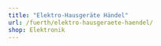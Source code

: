 ```yaml
---
title: "Elektro-Hausgeräte Händel"
url: /fuerth/elektro-hausgeraete-haendel/
shop: Elektronik
---
```


